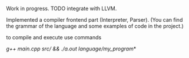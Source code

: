 Work in progress. TODO integrate with LLVM.

Implemented a compiler frontend part (Interpreter, Parser). 
(You can find the grammar of the language and some examples of code in the project.)

to compile and execute use commands

**g++ main.cpp src/* && ./a.out language/my_program**

